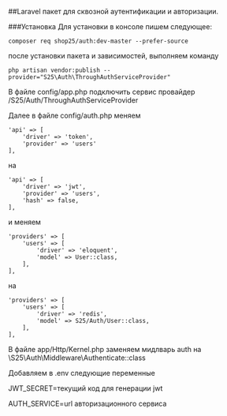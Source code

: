 ##Laravel пакет для сквозной аутентификации и авторизации.

###Установка
Для установки в консоле пишем следующее:

`composer req shop25/auth:dev-master --prefer-source`

после установки пакета и зависимостей, выполняем команду 

`php artisan vendor:publish --provider="S25\Auth\ThroughAuthServiceProvider"`

В файле config/app.php подключить сервис провайдер /S25/Auth/ThroughAuthServiceProvider

Далее в файле config/auth.php меняем 
```      
'api' => [
    'driver' => 'token',
    'provider' => 'users'
],
```

на 

```      
'api' => [
    'driver' => 'jwt',
    'provider' => 'users',
    'hash' => false,
],
```

и меняем 

```      
'providers' => [
    'users' => [
        'driver' => 'eloquent',
        'model' => User::class,
    ],
],
```

на

```      
'providers' => [
    'users' => [
        'driver' => 'redis',
        'model' => S25/Auth/User::class,
    ],
],
```

В файле app/Http/Kernel.php заменяем мидлварь auth на \S25\Auth\Middleware\Authenticate::class

Добавляем в .env следующие переменные

JWT_SECRET=текущий код для генерации jwt

AUTH_SERVICE=url авторизационного сервиса




